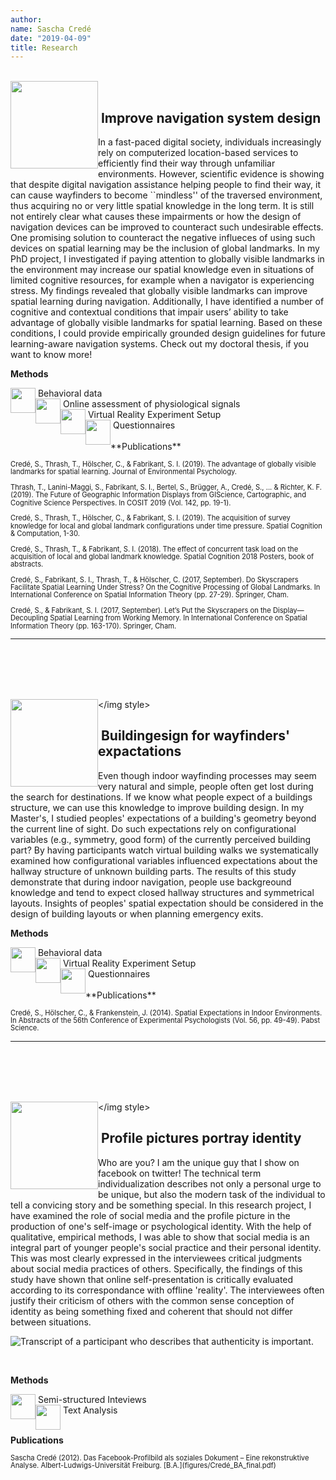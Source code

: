 ```yaml
---
author:
name: Sascha Credé
date: "2019-04-09"
title: Research
---
```



</br>
<img style="float: left;" src="figures/global_wide.png" width="140"></img style>
</br>

<h2>&nbsp;Improve navigation system design</h2>
In a fast-paced digital society, individuals increasingly rely on computerized location-based services to efficiently find their way through unfamiliar environments. However, scientific evidence is showing that despite digital navigation assistance helping people to find their way, it can cause wayfinders to become ``mindless'' of the traversed environment, thus acquiring no or very little spatial knowledge in the long term. It is still not entirely clear what causes these impairments or how the design of navigation devices can be improved to counteract such undesirable effects. One promising solution to counteract the negative influeces of using such devices on spatial learning may be the inclusion of global landmarks.
In my PhD project, I investigated if paying attention to globally visible landmarks in the environment may increase our spatial knowledge even in situations of limited cognitive resources, for example when a navigator is experiencing stress.
My findings revealed that globally visible landmarks can improve spatial learning during navigation. Additionally, I have identified a number of cognitive and contextual conditions that impair users’ ability to take advantage of globally visible landmarks for spatial learning. Based on these conditions, I could provide empirically grounded design guidelines for future learning-aware navigation systems. Check out my doctoral thesis, if you want to know more!
<br/>

**Methods**
<br/>

<img style="float: left;" src="figures/human_symbol.png" width="40">
<figcaption>&nbsp;Behavioral data</figcaption>
</img style>

<img style="float: left;" src="figures/eda_symbol.png" width="40">
<figcaption>&nbsp;Online assessment of physiological signals</figcaption>
</img style>

<img style="float: left;" src="figures/vr_symbol.png" width="40">
<figcaption>&nbsp;Virtual Reality Experiment Setup</figcaption>
</img style> 

<img style="float: left;" src="figures/questionnaire_symbol.png" width="40">
<figcaption>&nbsp;Questionnaires</figcaption>
</img style> 




<br/>
**Publications**
<p style="line-height: 1.1;">
<span style="font-size:0.8em">
Credé, S., Thrash, T., Hölscher, C., & Fabrikant, S. I. (2019). The advantage of globally visible landmarks for spatial learning. Journal of Environmental Psychology.
<br/><br/>
Thrash, T., Lanini-Maggi, S., Fabrikant, S. I., Bertel, S., Brügger, A., Credé, S., ... & Richter, K. F. (2019). The Future of Geographic Information Displays from GIScience, Cartographic, and Cognitive Science Perspectives. In COSIT 2019 (Vol. 142, pp. 19-1).
<br/><br/>
Credé, S., Thrash, T., Hölscher, C., & Fabrikant, S. I. (2019). The acquisition of survey knowledge for local and global landmark configurations under time pressure. Spatial Cognition & Computation, 1-30.
<br/><br/>
Credé, S., Thrash, T., & Fabrikant, S. I. (2018). The effect of concurrent task load on the acquisition of local and global landmark knowledge. Spatial Cognition 2018 Posters, book of abstracts.
<br/><br/>
Credé, S., Fabrikant, S. I., Thrash, T., & Hölscher, C. (2017, September). Do Skyscrapers Facilitate Spatial Learning Under Stress? On the Cognitive Processing of Global Landmarks. In International Conference on Spatial Information Theory (pp. 27-29). Springer, Cham.
<br/><br/>
Credé, S., & Fabrikant, S. I. (2017, September). Let’s Put the Skyscrapers on the Display—Decoupling Spatial Learning from Working Memory. In International Conference on Spatial Information Theory (pp. 163-170). Springer, Cham.
<br/></span>
</p></p>

---

</br></br></br></br>


<img style="float:left;" src="figures/expectations_wide.png" width="140"></img style>
</br>

<h2>&nbsp;Buildingesign for wayfinders' expactations</h2>
Even though indoor wayfinding processes may seem very natural and simple, people often get lost during the search for destinations. If we know what people expect of a buildings structure, we can use this knowledge to improve building design. In my Master's, I studied  peoples' expectations of a building's geometry beyond the current line of sight. Do such expectations rely on configurational variables (e.g., symmetry, good form) of the currently perceived building part? By having participants watch virtual building walks we systematically examined how configurational variables influenced expectations about the hallway structure
of unknown building parts. The results of this study demonstrate that during indoor navigation, people use backgreound knowledge and tend to expect closed hallway structures and symmetrical layouts. Insights of peoples' spatial expectation should be considered in the design of building layouts or when planning emergency exits.
<br/>


**Methods**
<br/>

<img style="float: left;" src="figures/human_symbol.png" width="40">
<figcaption>&nbsp;Behavioral data</figcaption>
</img style>

<img style="float: left;" src="figures/vr_symbol.png" width="40">
<figcaption>&nbsp;Virtual Reality Experiment Setup</figcaption>
</img style> 

<img style="float: left;" src="figures/questionnaire_symbol.png" width="40">
<figcaption>&nbsp;Questionnaires</figcaption>
</img style> 

<br/>
**Publications**
<p style="line-height: 1.1;">
<span style="font-size:0.8em;">
Credé, S., Hölscher, C., & Frankenstein, J. (2014). Spatial Expectations in Indoor Environments. In Abstracts of the 56th Conference of Experimental Psychologists (Vol. 56, pp. 49-49). Pabst Science.
</span>
</p>

---

</br></br></br></br>

<img style="float: left;" src="figures/identity_wide.png" width="140"></img style>
</br>
<h2>&nbsp;Profile pictures portray identity </h2>
Who are you? I am the unique guy that I show on facebook on twitter! The technical term individualization describes not only a personal urge to be unique, but also the modern task of the individual to tell a convicing story and be something special. In this research project, I have examined the role of social media and the profile picture in the production of one's self-image or psychological identity. With the help of qualitative, empirical methods, I was able to show that social media is an integral part of younger people's social practice and their personal identity. This was most clearly expressed in the interviewees critical judgments about social media practices of others. Specifically, the findings of this study have shown that online self-presentation is critically evaluated according to its correspondance with offline 'reality'. The interviewees often justify their criticism of others with the common sense conception of identity as being something fixed and coherent that should not differ between situations.


![Transcript of a participant who describes that authenticity is important.](figures/Profilbild_transcript2.JPG)

<br/>

**Methods**
<br/>

<img style="float: left;" src="figures/interview_symbol.png" width="40">
<figcaption>&nbsp;Semi-structured Inteviews</figcaption>
</img style> 

<img style="float: left;" src="figures/text_symbol.png" width="40">
<figcaption>&nbsp;Text Analysis</figcaption>
</img style> 

<br/>



**Publications**
<p style="line-height: 1.1;">
<span style="font-size:0.8em;">
Sascha Credé (2012). Das Facebook-Profilbild als soziales Dokument – Eine rekonstruktive Analyse. Albert-Ludwigs-Universität Freiburg. [B.A.](figures/Credé_BA_final.pdf)
</span>
</p>



